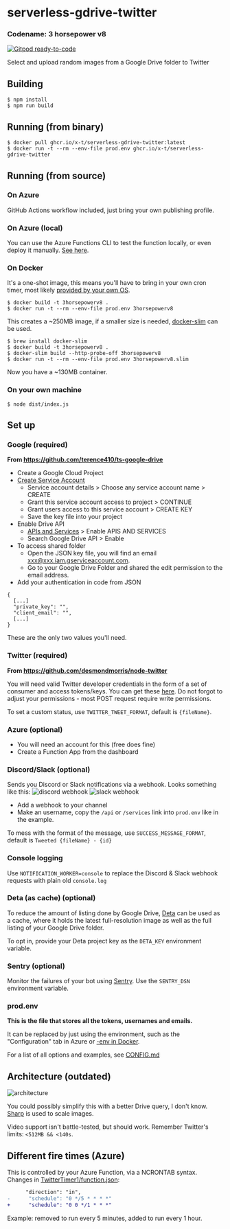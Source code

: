 # serverless-gdrive-twitter

### Codename: 3 horsepower v8

[![Gitpod ready-to-code](https://img.shields.io/badge/Gitpod-ready--to--code-908a85?logo=gitpod)](https://gitpod.io/#https://github.com/x-t/serverless-gdrive-twitter)

Select and upload random images from a Google Drive folder to Twitter

## Building

```
$ npm install
$ npm run build
```

## Running (from binary)

```
$ docker pull ghcr.io/x-t/serverless-gdrive-twitter:latest
$ docker run -t --rm --env-file prod.env ghcr.io/x-t/serverless-gdrive-twitter
```

## Running (from source)

### On Azure

GitHub Actions workflow included, just bring your own publishing profile.

### On Azure (local)

You can use the Azure Functions CLI to test the function locally, or even deploy it manually. [See here](https://docs.microsoft.com/en-us/azure/azure-functions/create-first-function-cli-node?tabs=azure-cli%2Cbrowser).

### On Docker

It's a one-shot image, this means you'll have to bring in your own cron timer, most likely [provided by your own OS](https://www.cloudsavvyit.com/9033/how-to-use-cron-with-your-docker-containers/).

```
$ docker build -t 3horsepowerv8 .
$ docker run -t --rm --env-file prod.env 3horsepowerv8
```

This creates a ~250MB image, if a smaller size is needed, [docker-slim](https://dockersl.im) can be used.

```
$ brew install docker-slim
$ docker build -t 3horsepowerv8 .
$ docker-slim build --http-probe-off 3horsepowerv8
$ docker run -t --rm --env-file prod.env 3horsepowerv8.slim
```

Now you have a ~130MB container.

### On your own machine

```
$ node dist/index.js
```

## Set up

### Google (required)

**From https://github.com/terence410/ts-google-drive**

- Create a Google Cloud Project
- [Create Service Account](https://console.cloud.google.com/iam-admin/serviceaccounts/create)
    - Service account details > Choose any service account name > CREATE
    - Grant this service account access to project > CONTINUE
    - Grant users access to this service account > CREATE KEY
    - Save the key file into your project
- Enable Drive API
    -  [APIs and Services](https://console.cloud.google.com/apis/dashboard) > Enable APIS AND SERVICES
    - Search Google Drive API > Enable
- To access shared folder
    - Open the JSON key file, you will find an email xxx@xxx.iam.gserviceaccount.com.
    - Go to your Google Drive Folder and shared the edit permission to the email address.
- Add your authentication in code from JSON

```
{
  [...]
  "private_key": "",
  "client_email": "",
  [...]
}
```

These are the only two values you'll need.

### Twitter (required)

**From https://github.com/desmondmorris/node-twitter**

You will need valid Twitter developer credentials in the form of a set of consumer and access tokens/keys.  You can get these [here](https://apps.twitter.com/).  Do not forgot to adjust your permissions - most POST request require write permissions.

To set a custom status, use `TWITTER_TWEET_FORMAT`, default is `{fileName}`.

### Azure (optional)

- You will need an account for this (free does fine)
- Create a Function App from the dashboard

### Discord/Slack (optional)

Sends you Discord or Slack notifications via a webhook. Looks something like this:
![discord webhook](https://i.arxius.io/6c95835f.png)
![slack webhook](https://pomf2.lain.la/f/o8v5l25x.png)

- Add a webhook to your channel
- Make an username, copy the `/api` or `/services` link into `prod.env` like in the example.

To mess with the format of the message, use `SUCCESS_MESSAGE_FORMAT`, default is `Tweeted {fileName} - {id}`

### Console logging

Use `NOTIFICATION_WORKER=console` to replace the Discord & Slack webhook requests with plain old `console.log`

### Deta (as cache) (optional)

To reduce the amount of listing done by Google Drive, [Deta](https://deta.sh) can be used as a cache, where it holds the latest full-resolution image as well as the full listing of your Google Drive folder.

To opt in, provide your Deta project key as the `DETA_KEY` environment variable.

### Sentry (optional)

Monitor the failures of your bot using [Sentry](https://sentry.io). Use the `SENTRY_DSN` environment variable.

### prod.env

**This is the file that stores all the tokens, usernames and emails.**

It can be replaced by just using the environment, such as the "Configuration" tab in Azure or [-env in Docker](https://docs.docker.com/engine/reference/commandline/run/#set-environment-variables--e---env---env-file).

For a list of all options and examples, see [CONFIG.md](CONFIG.md)

## Architecture (outdated)

![architecture](https://i.arxius.io/8b2deaae.png)

You could possibly simplify this with a better Drive query, I don't know. [Sharp](https://github.com/lovell/sharp) is used to scale images.

Video support isn't battle-tested, but should work. Remember Twitter's limits: `<512MB && <140s`.

## Different fire times (Azure)

This is controlled by your Azure Function, via a NCRONTAB syntax. Changes in [TwitterTimer1/function.json](TwitterTimer1/function.json):

```diff
      "direction": "in",
-      "schedule": "0 */5 * * * *"
+      "schedule": "0 0 */1 * * *"
```

Example: removed to run every 5 minutes, added to run every 1 hour.
